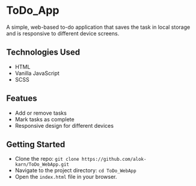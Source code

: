 # ToDo_App

<p> A simple, web-based to-do application that saves the task in local storage and is responsive to different device screens. </p>

## Technologies Used

  - HTML
  - Vanilla JavaScript
  - SCSS
 
## Featues
  - Add or remove tasks
  - Mark tasks as complete
  - Responsive design for different devices
 
## Getting Started
  - Clone the repo: `git clone https://github.com/alok-karn/ToDo_WebApp.git`
  - Navigate to the project directory: `cd ToDo_WebApp`
  - Open the `index.html` file in your browser.
